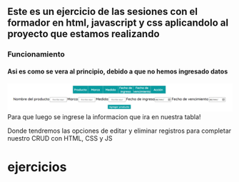 ## Este es un ejercicio de las sesiones con el formador en html, javascript y css aplicandolo al proyecto que estamos realizando

### Funcionamiento
#### Asi es como se vera al principio, debido a que no hemos ingresado datos
![Tabla donde iran los registros](images/uno.png)
Para que luego se ingrese la informacion que ira en nuestra tabla!

Donde tendremos las opciones de editar y eliminar registros para completar nuestro CRUD con HTML, CSS y JS
# ejercicios

